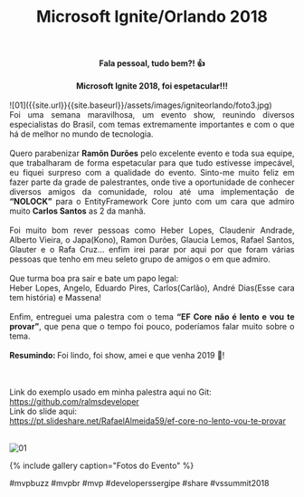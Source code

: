﻿---
title: "Microsoft Ignite/Orlando 2018"
comments: true
excerpt_separator: "Ler mais"
categories:
  - Evento
gallery:
  - url: /assets/images/igniteorlando/foto1.jpg
    image_path: /assets/images/igniteorlando/foto1.jpg
    alt: "Visual Studio Summit 2018"
  - url: /assets/images/igniteorlando/foto2.jpg
    image_path: /assets/images/igniteorlando/foto2.jpg
    alt: "Visual Studio Summit 2018"
  - url: /assets/images/igniteorlando/foto3.jpg
    image_path: /assets/images/igniteorlando/foto3.jpg
    alt: "Visual Studio Summit 2018"
  - url: /assets/images/igniteorlando/foto4.jpg
    image_path: /assets/images/igniteorlando/foto4.jpg
    alt: "Visual Studio Summit 2018"
  - url: /assets/images/igniteorlando/foto5.jpg
    image_path: /assets/images/igniteorlando/foto5.jpg
    alt: "Visual Studio Summit 2018"
  - url: /assets/images/igniteorlando/foto6.jpg
    image_path: /assets/images/igniteorlando/foto6.jpg
    alt: "Visual Studio Summit 2018"
  - url: /assets/images/igniteorlando/foto7.jpg
    image_path: /assets/images/igniteorlando/foto7.jpg
    alt: "Visual Studio Summit 2018"
  - url: /assets/images/igniteorlando/foto8.jpg
    image_path: /assets/images/igniteorlando/foto8.jpg
    alt: "Visual Studio Summit 2018"
  - url: /assets/images/igniteorlando/foto9.jpg
    image_path: /assets/images/igniteorlando/foto9.jpg
    alt: "Visual Studio Summit 2018"
  - url: /assets/images/igniteorlando/foto10.jpg
    image_path: /assets/images/igniteorlando/foto10.jpg
    alt: "Visual Studio Summit 2018"
  - url: /assets/images/igniteorlando/foto11.jpg
    image_path: /assets/images/igniteorlando/foto11.jpg
    alt: "Visual Studio Summit 2018"
  - url: /assets/images/igniteorlando/foto12.jpg
    image_path: /assets/images/igniteorlando/foto12.jpg
    alt: "Visual Studio Summit 2018"
  - url: /assets/images/igniteorlando/foto13.jpg
    image_path: /assets/images/igniteorlando/foto13.jpg
    alt: "Visual Studio Summit 2018"
  - url: /assets/images/igniteorlando/foto14.jpg
    image_path: /assets/images/igniteorlando/foto14.jpg
    alt: "Visual Studio Summit 2018"
  - url: /assets/images/igniteorlando/foto15.jpg
    image_path: /assets/images/igniteorlando/foto15.jpg
    alt: "Visual Studio Summit 2018"
  - url: /assets/images/igniteorlando/foto16.jpg
    image_path: /assets/images/igniteorlando/foto16.jpg
    alt: "Visual Studio Summit 2018"
  - url: /assets/images/igniteorlando/foto17.jpg
    image_path: /assets/images/igniteorlando/foto17.jpg
    alt: "Visual Studio Summit 2018"
---

<center><strong>Fala pessoal, tudo bem?! 👍 </strong></center> <br>
<center><strong>Microsoft Ignite 2018, foi espetacular!!! </strong></center> <br>
![01]({{site.url}}{{site.baseurl}}/assets/images/igniteorlando/foto3.jpg)
<div style="text-align: justify;">
Foi uma semana maravilhosa, um evento show, reunindo diversos especialistas do Brasil, com temas extremamente importantes e com o que há de melhor no mundo de tecnologia.
<br><br>
Quero parabenizar <strong>Ramõn Durões</strong> pelo excelente evento e toda sua equipe, que trabalharam de forma espetacular para que tudo estivesse impecável, eu fiquei surpreso com a qualidade do evento.
Sinto-me muito feliz em fazer parte da grade de palestrantes, onde tive a oportunidade de conhecer diversos amigos da comunidade, rolou até uma implementação de <strong>“NOLOCK”</strong> para o EntityFramework Core junto com um cara que admiro muito <strong>Carlos Santos</strong> as 2 da manhã.
<br><br>
Foi muito bom rever pessoas como Heber Lopes, Claudenir Andrade, Alberto Vieira, o Japa(Kono), Ramon Durões, Glaucia Lemos, Rafael Santos, Glauter e o Rafa Cruz... enfim irei parar por aqui por que foram várias pessoas que tenho em meu seleto grupo de amigos o em que admiro.
<br><br>
Que turma boa pra sair e bate um papo legal:<br>
Heber Lopes, Angelo, Eduardo Pires, Carlos(Carlão), André Dias(Esse cara tem história) e Massena!
<br><br>
Enfim, entreguei uma palestra com o tema <strong>“EF Core não é lento e vou te provar”</strong>, que pena que o tempo foi pouco, poderíamos falar muito sobre o tema.
<br><br>
<strong>Resumindo: </strong> Foi lindo, foi show, amei e que venha 2019 💚!
 
<br><br>
Link do exemplo usado em minha palestra aqui no Git:<br>
<a href="https://github.com/ralmsdeveloper" target="_black">https://github.com/ralmsdeveloper</a>
<br>
Link do slide aqui:<br>
<a href="https://pt.slideshare.net/RafaelAlmeida59/ef-core-no-lento-vou-te-provar" target="_black">https://pt.slideshare.net/RafaelAlmeida59/ef-core-no-lento-vou-te-provar</a>
<br>
<br>
</div>  

![01]({{site.url}}{{site.baseurl}}/assets/images/igniteorlando/foto1.jpg) 

{% include gallery caption="Fotos do Evento" %}

 #mvpbuzz #mvpbr #mvp #developerssergipe #share #vssummit2018<br><br>